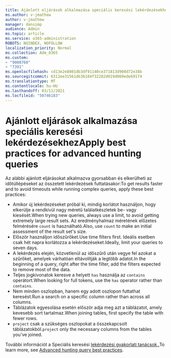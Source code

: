 ```yaml
---
title: Ajánlott eljárások alkalmazása speciális keresési lekérdezésekhez
ms.author: v-jmathew
author: v-jmathew
manager: dansimp
audience: Admin
ms.topic: article
ms.service: o365-administration
ROBOTS: NOINDEX, NOFOLLOW
localization_priority: Normal
ms.collection: Adm_O365
ms.custom:
- "9000760"
- "7391"
ms.openlocfilehash: cd13e2e8801db3df91140ce371813d900d72e38b
ms.sourcegitcommit: 6312ee31561db36104f32282d019d069ede69174
ms.translationtype: MT
ms.contentlocale: hu-HU
ms.lasthandoff: 03/11/2021
ms.locfileid: "50746183"
---
```

# <a name="apply-best-practices-for-advanced-hunting-queries"></a><span data-ttu-id="ec3ea-102">Ajánlott eljárások alkalmazása speciális keresési lekérdezésekhez</span><span class="sxs-lookup"><span data-stu-id="ec3ea-102">Apply best practices for advanced hunting queries</span></span>

<span data-ttu-id="ec3ea-103">Az alábbi ajánlott eljárásokat alkalmazva gyorsabban és elkerülheti az időtúllépéseket az összetett lekérdezések futtatásakor:</span><span class="sxs-lookup"><span data-stu-id="ec3ea-103">To get results faster and to avoid timeouts while running complex queries, apply these best practices:</span></span>

- <span data-ttu-id="ec3ea-104">Amikor új lekérdezéseket próbál ki, mindig korlátot használjon, hogy elkerülje a rendkívül nagy méretű találatkészletek be- vagy kiesését.</span><span class="sxs-lookup"><span data-stu-id="ec3ea-104">When trying new queries, always use a limit, to avoid getting extremely large result sets.</span></span> <span data-ttu-id="ec3ea-105">Az eredményhalmaz méretének előzetes felmérésére `count` is használható.</span><span class="sxs-lookup"><span data-stu-id="ec3ea-105">Also, use `count` to make an initial assessment of the result set's size.</span></span>
- <span data-ttu-id="ec3ea-106">Először használjon időszűrőket.</span><span class="sxs-lookup"><span data-stu-id="ec3ea-106">Use time filters first.</span></span> <span data-ttu-id="ec3ea-107">Ideális esetben csak hét napra korlátozza a lekérdezéseket.</span><span class="sxs-lookup"><span data-stu-id="ec3ea-107">Ideally, limit your queries to seven days.</span></span>
- <span data-ttu-id="ec3ea-108">A lekérdezés elején, közvetlenül az időszűrő után vegye fel azokat a szűrőket, amelyek várhatóan eltávolítják a legtöbb adatot.</span><span class="sxs-lookup"><span data-stu-id="ec3ea-108">In the beginning of a query, right after the time filter, add the filters expected to remove most of the data.</span></span>
- <span data-ttu-id="ec3ea-109">Teljes jogkivonatok keresve a helyett `has` használja az `contains` operátort.</span><span class="sxs-lookup"><span data-stu-id="ec3ea-109">When looking for full tokens, use the `has` operator rather than `contains`.</span></span>
- <span data-ttu-id="ec3ea-110">Nem minden oszlopban, hanem egy adott oszlopon futtathat keresést.</span><span class="sxs-lookup"><span data-stu-id="ec3ea-110">Run a search on a specific column rather than across all columns.</span></span>
- <span data-ttu-id="ec3ea-111">Táblázatok egyesolása esetén először adja meg azt a táblázatot, amely kevesebb sort tartalmaz.</span><span class="sxs-lookup"><span data-stu-id="ec3ea-111">When joining tables, first specify the table with fewer rows.</span></span>
- <span data-ttu-id="ec3ea-112">`project` csak a szükséges oszlopokat a összekapcsolt táblázatokból.</span><span class="sxs-lookup"><span data-stu-id="ec3ea-112">`project` only the necessary columns from the tables you've joined.</span></span>

<span data-ttu-id="ec3ea-113">További információt a Speciális keresési [lekérdezési gyakorlati tanácsok .](https://go.microsoft.com/fwlink/?linkid=2144812)</span><span class="sxs-lookup"><span data-stu-id="ec3ea-113">To learn more, see [Advanced hunting query best practices](https://go.microsoft.com/fwlink/?linkid=2144812).</span></span>

